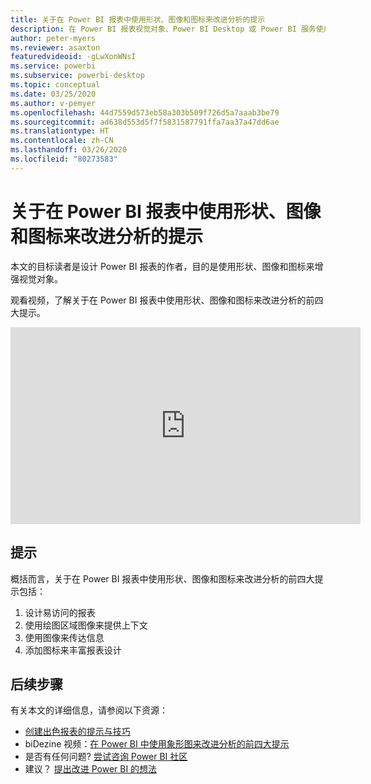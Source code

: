 ```yaml
---
title: 关于在 Power BI 报表中使用形状、图像和图标来改进分析的提示
description: 在 Power BI 报表视觉对象、Power BI Desktop 或 Power BI 服务使用形状、图像和图标来改进分析的 4 个提示。
author: peter-myers
ms.reviewer: asaxton
featuredvideoid: -gLwXonWNsI
ms.service: powerbi
ms.subservice: powerbi-desktop
ms.topic: conceptual
ms.date: 03/25/2020
ms.author: v-pemyer
ms.openlocfilehash: 44d7559d573eb58a303b509f726d5a7aaab3be79
ms.sourcegitcommit: ad638d553d5f7f5831587791ffa7aa37a47dd6ae
ms.translationtype: HT
ms.contentlocale: zh-CN
ms.lasthandoff: 03/26/2020
ms.locfileid: "80273583"
---
```

# <a name="tips-to-improve-analysis-with-shapes-images-and-icons-in-power-bi-reports"></a>关于在 Power BI 报表中使用形状、图像和图标来改进分析的提示

本文的目标读者是设计 Power BI 报表的作者，目的是使用形状、图像和图标来增强视觉对象。

观看视频，了解关于在 Power BI 报表中使用形状、图像和图标来改进分析的前四大提示。

<iframe width="560" height="315" src="https://www.youtube.com/embed/-gLwXonWNsI" frameborder="0" allowfullscreen></iframe>

## <a name="tips"></a>提示

概括而言，关于在 Power BI 报表中使用形状、图像和图标来改进分析的前四大提示包括：

1. 设计易访问的报表
1. 使用绘图区域图像来提供上下文
1. 使用图像来传达信息
1. 添加图标来丰富报表设计

## <a name="next-steps"></a>后续步骤

有关本文的详细信息，请参阅以下资源：

- [创建出色报表的提示与技巧](../power-bi-reports-tips-and-tricks-for-creating.md)
- biDezine 视频：[在 Power BI 中使用象形图来改进分析的前四大提示](https://www.youtube.com/watch?v=-gLwXonWNsI)
- 是否有任何问题? [尝试咨询 Power BI 社区](https://community.powerbi.com/)
- 建议？ [提出改进 Power BI 的想法](https://ideas.powerbi.com/)
